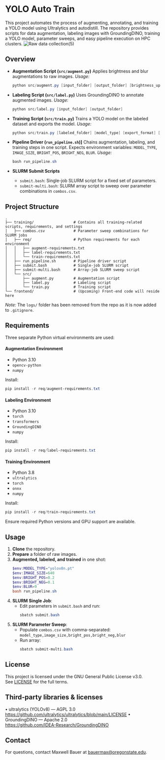 # YOLO Auto Train

This project automates the process of augmenting, annotating, and training a YOLO model using Ultralytics and autodistill. The repository provides scripts for data augmentation, labeling images with GroundingDINO, training a YOLO model, parameter sweeps, and easy pipeline execution on HPC clusters.
![Raw data collection(5)](https://github.com/user-attachments/assets/11aa56f7-20bd-4a45-a206-b6933ed3c609)

## Overview

- **Augmentation Script (`src/augment.py`)**
  Applies brightness and blur augmentations to raw images.
  *Usage:*
  ```powershell
  python src/augment.py [input_folder] [output_folder] [brightness_up] [brightness_down] [blur_kernel]
  ```

- **Labeling Script (`src/label.py`)**
  Uses GroundingDINO to annotate augmented images.
  *Usage:*
  ```powershell
  python src/label.py [input_folder] [output_folder]
  ```

- **Training Script (`src/train.py`)**
  Trains a YOLO model on the labeled dataset and exports the model.
  *Usage:*
  ```powershell
  python src/train.py [labeled_folder] [model_type] [export_format] [image_size]
  ```

- **Pipeline Driver (`run_pipeline.sh`)]**
  Chains augmentation, labeling, and training steps in one script. Expects environment variables:
  `MODEL_TYPE`, `IMAGE_SIZE`, `BRIGHT_POS`, `BRIGHT_NEG`, `BLUR`.
  *Usage:*
  ```powershell
  bash run_pipeline.sh
  ```

- **SLURM Submit Scripts**
  - `submit.bash`: Single-job SLURM script for a fixed set of parameters.
  - `submit-multi.bash`: SLURM array script to sweep over parameter combinations in `combos.csv`.

## Project Structure

```
.
├── training/                  # Contains all training-related scripts, requirements, and settings
│   ├── combos.csv             # Parameter sweep combinations for SLURM jobs
│   ├── req/                   # Python requirements for each environment
│   │   ├── augment-requirements.txt
│   │   ├── label-requirements.txt
│   │   └── train-requirements.txt
│   ├── run_pipeline.sh        # Pipeline driver script
│   ├── submit.bash            # Single-job SLURM script
│   ├── submit-multi.bash      # Array-job SLURM sweep script
│   └── src/
│       ├── augment.py         # Augmentation script
│       ├── label.py           # Labeling script
│       └── train.py           # Training script
└── frontend/                  # (Upcoming) Front-end code will reside here
```

*Note:* The `logs/` folder has been removed from the repo as it is now added to `.gitignore`.

## Requirements

Three separate Python virtual environments are used:

#### Augmentation Environment
- Python 3.10
- `opencv-python`
- `numpy`

Install:
```powershell
pip install -r req/augment-requirements.txt
```

#### Labeling Environment
- Python 3.10
- `torch`
- `transformers`
- `GroundingDINO`
- `numpy`

Install:
```powershell
pip install -r req/label-requirements.txt
```

#### Training Environment
- Python 3.8
- `ultralytics`
- `torch`
- `onnx`
- `numpy`

Install:
```powershell
pip install -r req/train-requirements.txt
```

Ensure required Python versions and GPU support are available.

## Usage

1. **Clone** the repository.
2. **Prepare** a folder of raw images.
3. **Augmented, labeled, and trained** in one shot:
   ```powershell
   $env:MODEL_TYPE="yolov8n.pt"
   $env:IMAGE_SIZE=640
   $env:BRIGHT_POS=0.2
   $env:BRIGHT_NEG=0.1
   $env:BLUR=9
   bash run_pipeline.sh
   ```
4. **SLURM Single Job**:
   - Edit parameters in `submit.bash` and run:
     ```powershell
     sbatch submit.bash
     ```
5. **SLURM Parameter Sweep**:
   - Populate `combos.csv` with comma-separated:
     `model_type,image_size,bright_pos,bright_neg,blur`
   - Run array:
     ```powershell
     sbatch submit-multi.bash
     ```

## License

This project is licensed under the GNU General Public License v3.0.  
See [LICENSE](./LICENSE) for the full terms.

## Third‑party libraries & licenses

• ultralytics (YOLOv8) — AGPL 3.0  
  https://github.com/ultralytics/ultralytics/blob/main/LICENSE
• GroundingDINO — Apache 2.0  
  https://github.com/IDEA-Research/GroundingDINO    

## Contact

For questions, contact Maxwell Bauer at bauermax@oregonstate.edu.
